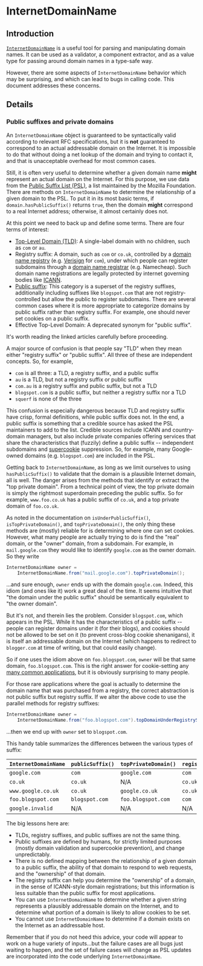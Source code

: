 # InternetDomainName

## Introduction

[`InternetDomainName`] is a useful tool for parsing and manipulating domain
names. It can be used as a validator, a component extractor, and as a value type
for passing around domain names in a type-safe way.

However, there are some aspects of `InternetDomainName` behavior which may be
surprising, and which can lead to bugs in calling code. This document addresses
these concerns.

## Details

### Public suffixes and private domains

An `InternetDomainName` object is guaranteed to be syntactically valid according
to relevant RFC specifications, but it is **not** guaranteed to correspond to an
actual addressable domain on the Internet. It is impossible to do that without
doing a net lookup of the domain and trying to contact it, and that is
unacceptable overhead for most common cases.

Still, it is often very useful to determine whether a given domain name
**might** represent an actual domain on the Internet. For this purpose, we use
data from the [Public Suffix List (PSL)](http://publicsuffix.org/), a list
maintained by the Mozilla Foundation. There are methods on `InternetDomainName`
to determine the relationship of a given domain to the PSL. To put it in its
most basic terms, if `domain.hasPublicSuffix()` returns `true`, then the domain
**might** correspond to a real Internet address; otherwise, it almost certainly
does not.

At this point we need to back up and define some terms. There are four terms of
interest:

*   [Top-Level Domain (TLD)](http://en.wikipedia.org/wiki/Top_level_domain): A
    single-label domain with no children, such as `com` or `au`.
*   Registry suffix: A domain, such as `com` or `co.uk`, controlled by a [domain
    name registry](https://en.wikipedia.org/wiki/Domain_name_registry) (e.g.
    [Verisign](https://en.wikipedia.org/wiki/.com) for `com`), under which
    people can register subdomains through a [domain name
    registrar](https://en.wikipedia.org/wiki/Domain_name_registrar) (e.g.
    Namecheap). Such domain name registrations are legally protected by internet
    governing bodies like [ICANN](http://en.wikipedia.org/wiki/ICANN).
*   [Public suffix](http://en.wikipedia.org/wiki/Public_Suffix_List): This
    category is a superset of the registry suffixes, additionally including
    suffixes like `blogspot.com` that are not registry-controlled but allow the
    public to register subdomains. There are several common cases where it is
    more appropriate to categorize domains by public suffix rather than
    registry suffix. For example, one should never set cookies on a public
    suffix.
*   Effective Top-Level Domain: A deprecated synonym for "public suffix".

It's worth reading the linked articles carefully before proceeding.

A major source of confusion is that people say "TLD" when they mean either
"registry suffix" or "public suffix". All three of these are independent
concepts. So, for example,

*   `com` is all three: a TLD, a registry suffix, and a public suffix
*   `au` is a TLD, but not a registry suffix or public suffix
*   `com.au` is a registry suffix and public suffix, but not a TLD
*   `blogspot.com` is a public suffix, but neither a registry suffix nor a TLD
*   `squerf` is none of the three

This confusion is especially dangerous because TLD and registry suffix have
crisp, formal definitions, while public suffix does not. In the end, a public
suffix is something that a credible source has asked the PSL maintainers to add
to the list. Credible sources include ICANN and country-domain managers, but
also include private companies offering services that share the characteristics
that (fuzzily) define a public suffix -- independent subdomains and
[supercookie](http://en.wikipedia.org/wiki/HTTP_cookie#supercookie) suppression.
So, for example, many Google-owned domains (e.g. `blogspot.com`) are included in
the PSL.

Getting back to `InternetDomainName`, as long as we limit ourselves to using
`hasPublicSuffix()` to validate that the domain is a plausible Internet domain,
all is well. The danger arises from the methods that identify or extract the
"top private domain". From a technical point of view, the top private domain is
simply the rightmost superdomain preceding the public suffix. So for example,
`www.foo.co.uk` has a public suffix of `co.uk`, and a top private domain of
`foo.co.uk`.

As noted in the documentation on `isUnderPublicSuffix()`,
`isTopPrivateDomain()`, and `topPrivateDomain()`, the only thing these methods
are (mostly) reliable for is determining where one can set cookies. However,
what many people are actually trying to do is find the "real" domain, or the
"owner" domain, from a subdomain. For example, in `mail.google.com` they would
like to identify `google.com` as the owner domain. So they write

```java
InternetDomainName owner =
    InternetDomainName.from("mail.google.com").topPrivateDomain();
```

...and sure enough, `owner` ends up with the domain `google.com`. Indeed, this
idiom (and ones like it) work a great deal of the time. It seems intuitive that
"the domain under the public suffix" should be semantically equivalent to "the
owner domain".

But it's not, and therein lies the problem. Consider `blogspot.com`, which
appears in the PSL. While it has the characteristics of a public suffix --
people can register domains under it (for their blogs), and cookies should not
be allowed to be set on it (to prevent cross-blog cookie shenanigans), it is
itself an addressable domain on the Internet (which happens to redirect to
`blogger.com` at time of writing, but that could easily change).

So if one uses the idiom above on `foo.blogspot.com`, `owner` will be that same
domain, `foo.blogspot.com`. This is the right answer for cookie-setting any
[many common applications](https://wiki.mozilla.org/Public_Suffix_List/Uses),
but it is obviously surprising to many people.

For those rare applications where the goal is actually to determine the domain
name that was purchased from a registry, the correct abstraction is not public
suffix but registry suffix. If we alter the above code to use the parallel
methods for registry suffixes:

```java
InternetDomainName owner =
    InternetDomainName.from("foo.blogspot.com").topDomainUnderRegistrySuffix();
```

...then we end up with `owner` set to `blogspot.com`.

This handy table summarizes the differences between the various types of suffix:

`InternetDomainName` | `publicSuffix()` | `topPrivateDomain()` | `registrySuffix()` | `topDomainUnderRegistrySuffix()`
-------------------- | ---------------- | -------------------- | ------------------ | --------------------------------
`google.com`         | `com`            | `google.com`         | `com`              | `google.com`
`co.uk`              | `co.uk`          | N/A                  | `co.uk`            | N/A
`www.google.co.uk`   | `co.uk`          | `google.co.uk`       | `co.uk`            | `google.co.uk`
`foo.blogspot.com`   | `blogspot.com`   | `foo.blogspot.com`   | `com`              | `blogspot.com`
`google.invalid`     | N/A              | N/A                  | N/A                | N/A

The big lessons here are:

*   TLDs, registry suffixes, and public suffixes are not the same thing.
*   Public suffixes are defined by humans, for strictly limited purposes (mostly
    domain validation and supercookie prevention), and change unpredictably.
*   There is no defined mapping between the relationship of a given domain to a
    public suffix, the ability of that domain to respond to web requests, and
    the "ownership" of that domain.
*   The registry suffix can help you determine the "ownership" of a domain, in
    the sense of ICANN-style domain registrations; but this information is less
    suitable than the public suffix for most applications.
*   You can use `InternetDomainName` to determine whether a given string
    represents a plausibly addressable domain on the Internet, and to determine
    what portion of a domain is likely to allow cookies to be set.
*   You cannot use `InternetDomainName` to determine if a domain exists on the
    Internet as an addressable host.

Remember that if you do not heed this advice, your code will appear to work on a
huge variety of inputs...but the failure cases are all bugs just waiting to
happen, and the set of failure cases will change as PSL updates are incorporated
into the code underlying `InternetDomainName`.

[`InternetDomainName`]: http://google.github.io/guava/releases/snapshot/api/docs/com/google/common/net/InternetDomainName.html
